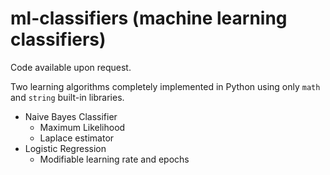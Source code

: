 # ml-classifiers (machine learning classifiers)
Code available upon request.

Two learning algorithms completely implemented in Python using only `math` and `string` built-in libraries.
- Naive Bayes Classifier
  - Maximum Likelihood
  - Laplace estimator
- Logistic Regression
  - Modifiable learning rate and epochs
